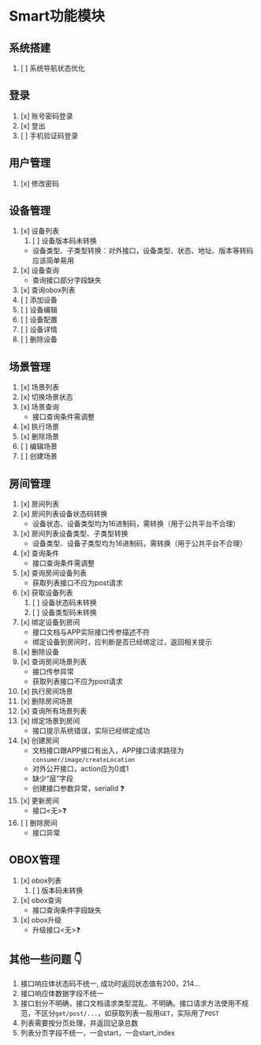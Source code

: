 # Smart功能模块

## 系统搭建

1. [ ] 系统导航状态优化

## 登录

1. [x] 账号密码登录
2. [x] 登出
3. [ ] 手机验证码登录

## 用户管理

1. [x] 修改密码

## 设备管理

1. [x] 设备列表
   1. [ ] 设备版本码未转换
   - 设备类型、子类型转换：对外接口，设备类型、状态、地址、版本等转码应该简单易用
2. [x] 设备查询
   - 查询接口部分字段缺失
3. [x] 查询obox列表
4. [ ] 添加设备
5. [ ] 设备编辑
6. [ ] 设备配置
7. [ ] 设备详情
8. [ ] 删除设备

## 场景管理

1. [x] 场景列表
2. [x] 切换场景状态
3. [x] 场景查询
   - 接口查询条件需调整
4. [x] 执行场景
5. [x] 删除场景
6. [ ] 编辑场景
7. [ ] 创建场景

## 房间管理

1. [x] 房间列表
2. [x] 房间列表设备状态码转换
   - 设备状态、设备类型均为16进制码，需转换（用于公共平台不合理）
3. [x] 房间列表设备类型、子类型转换
   - 设备类型、设备子类型均为16进制码，需转换（用于公共平台不合理）
4. [x] 查询条件
   - 接口查询条件需调整
5. [x] 查询房间设备列表
   - 获取列表接口不应为post请求
6. [x] 获取设备列表
   1. [ ] 设备状态码未转换
   2. [ ] 设备类型码未转换
7. [x] 绑定设备到房间
   - 接口文档与APP实际接口传参描述不符
   - 绑定设备到房间时，应判断是否已经绑定过，返回相关提示
8. [x] 删除设备
9. [x] 查询房间场景列表
   - 接口传参异常
   - 获取列表接口不应为post请求
10. [x] 执行房间场景
11. [x] 删除房间场景
12. [x] 查询所有场景列表
13. [x] 绑定场景到房间
    - 接口提示系统错误，实际已经绑定成功
14. [x] 创建房间
    - 文档接口跟APP接口有出入，APP接口请求路径为`consumer/image/createLocation`
    - 对外公开接口，action应为0或1
    - 缺少“层”字段
    - 创建接口参数异常，serialId :question:
15. [x] 更新房间
    - 接口<无>:question:
16. [ ] 删除房间
    - 接口异常

## OBOX管理

1. [x] obox列表
   1. [ ] 版本码未转换
2. [x] obox查询
   - 接口查询条件字段缺失
3. [x] obox升级
   - 升级接口<无>:question:

## 其他一些问题 :point_down:

1. 接口响应体状态码不统一, 成功时返回状态值有200，214...
2. 接口响应体数据字段不统一
3. 接口划分不明确，接口文档请求类型混乱、不明确。接口请求方法使用不规范，不区分`get/post/...`，如获取列表一般用`GET`，实际用了`POST`
4. 列表需要按分页处理，并返回记录总数
5. 列表分页字段不统一，一会start，一会start_index
